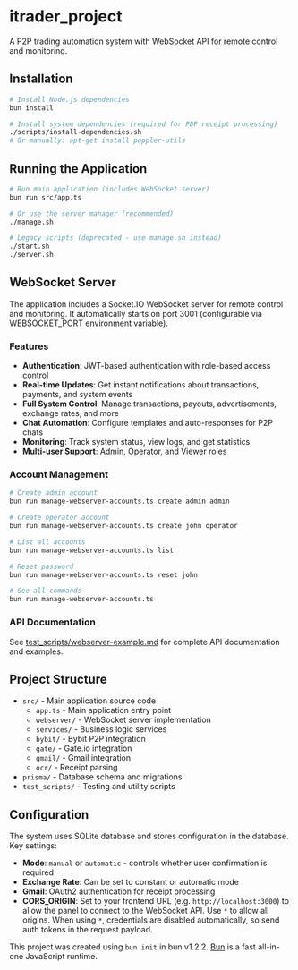 # itrader_project

A P2P trading automation system with WebSocket API for remote control and monitoring.

## Installation

```bash
# Install Node.js dependencies
bun install

# Install system dependencies (required for PDF receipt processing)
./scripts/install-dependencies.sh
# Or manually: apt-get install poppler-utils
```

## Running the Application

```bash
# Run main application (includes WebSocket server)
bun run src/app.ts

# Or use the server manager (recommended)
./manage.sh

# Legacy scripts (deprecated - use manage.sh instead)
./start.sh
./server.sh
```

## WebSocket Server

The application includes a Socket.IO WebSocket server for remote control and monitoring. It automatically starts on port 3001 (configurable via WEBSOCKET_PORT environment variable).

### Features

- **Authentication**: JWT-based authentication with role-based access control
- **Real-time Updates**: Get instant notifications about transactions, payments, and system events
- **Full System Control**: Manage transactions, payouts, advertisements, exchange rates, and more
- **Chat Automation**: Configure templates and auto-responses for P2P chats
- **Monitoring**: Track system status, view logs, and get statistics
- **Multi-user Support**: Admin, Operator, and Viewer roles

### Account Management

```bash
# Create admin account
bun run manage-webserver-accounts.ts create admin admin

# Create operator account
bun run manage-webserver-accounts.ts create john operator

# List all accounts
bun run manage-webserver-accounts.ts list

# Reset password
bun run manage-webserver-accounts.ts reset john

# See all commands
bun run manage-webserver-accounts.ts
```

### API Documentation

See [test_scripts/webserver-example.md](test_scripts/webserver-example.md) for complete API documentation and examples.

## Project Structure

- `src/` - Main application source code
  - `app.ts` - Main application entry point
  - `webserver/` - WebSocket server implementation
  - `services/` - Business logic services
  - `bybit/` - Bybit P2P integration
  - `gate/` - Gate.io integration
  - `gmail/` - Gmail integration
  - `ocr/` - Receipt parsing
- `prisma/` - Database schema and migrations
- `test_scripts/` - Testing and utility scripts

## Configuration

The system uses SQLite database and stores configuration in the database. Key settings:

- **Mode**: `manual` or `automatic` - controls whether user confirmation is required
- **Exchange Rate**: Can be set to constant or automatic mode
- **Gmail**: OAuth2 authentication for receipt processing
- **CORS_ORIGIN**: Set to your frontend URL (e.g. `http://localhost:3000`) to
  allow the panel to connect to the WebSocket API. Use `*` to allow all origins.
  When using `*`, credentials are disabled automatically, so send auth tokens in
  the request payload.

This project was created using `bun init` in bun v1.2.2. [Bun](https://bun.sh) is a fast all-in-one JavaScript runtime.
